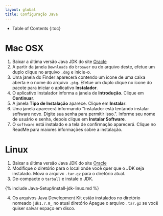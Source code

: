 ```yaml
---
layout: global
title: Configuração Java
---
```


* Table of Contents
{:toc}

# Mac OSX

1.  Baixar a última versão Java JDK do site
    [Oracle](http://www.oracle.com/technetwork/java/javase/downloads/index.html)
2.  A partir da janela `Downloads` do `broswer` ou do arquivo deste, efetue um duplo clique
    no arquivo `.dmg` e inicie-o.
3.  Uma janela do Finder aparecerá contendo um ícone de uma caixa aberta e o nome do
    arquivo `.pkg`. Efetue um duplo clique no ícone do pacote para iniciar o aplicativo
    **Instalador**.
4.  O aplicativo Instalador informa a janela de **Introdução**. Clique em
    **Continuar**.
5.  A janela **Tipo de Instalação** aparece. Clique em **Instalar**.
6.  Uma janela aparecerá informando "Instalador está tentando instalar software novo.
    Digite sua senha para permitir isso.". Informe seu nome de usuário e senha, depois
    clique em **Instalar Software**.
7.  O `software` está instalado e a tela de confirmação aparecerá. Clique no ReadMe para
    maiores informações sobre a instalação.

# Linux

1.  Baixar a última versão Java JDK do site
    [Oracle](http://www.oracle.com/technetwork/java/javase/downloads/index.html)
2.  Modifique o diretório para o local onde você quer que o JDK seja instalado. Mova o arquivo
    `.tar.gz` para o diretório atual.
3.  De-compacte o `tarball` e instale o JDK.

{% include Java-Setup/install-jdk-linux.md %}

4.  Os arquivos Java Development Kit estão instalados no diretório nomeado `jdk1.7.0_` no atual diretório
    Apague o arquivo `.tar.gz` se você quiser salvar espaço em disco.
